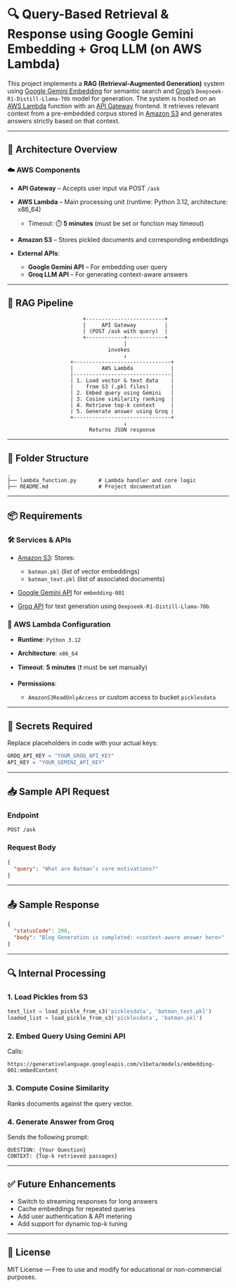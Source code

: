 # 🔍 Query-Based Retrieval & Response using Google Gemini Embedding + Groq LLM (on AWS Lambda)

This project implements a **RAG (Retrieval-Augmented Generation)** system using [Google Gemini Embedding](w) for semantic search and [Groq](w)’s `Deepseek-R1-Distill-Llama-70b` model for generation. The system is hosted on an [AWS Lambda](w) function with an [API Gateway](w) frontend. It retrieves relevant context from a pre-embedded corpus stored in [Amazon S3](w) and generates answers strictly based on that context.

---

## 🔧 Architecture Overview

### ☁️ AWS Components

* **API Gateway** – Accepts user input via POST `/ask`
* **AWS Lambda** – Main processing unit (runtime: Python 3.12, architecture: x86\_64)

  * Timeout: ⏱️ **5 minutes** (must be set or function may timeout)
* **Amazon S3** – Stores pickled documents and corresponding embeddings
* **External APIs**:

  * **Google Gemini API** – For embedding user query
  * **Groq LLM API** – For generating context-aware answers

---

## 🧠 RAG Pipeline

```
                        +-------------------------+
                        |     API Gateway         |
                        | (POST /ask with query)  |
                        +------------+------------+
                                     |
                                invokes
                                     ↓
                    +-------------------------------+
                    |         AWS Lambda            |
                    |-------------------------------|
                    | 1. Load vector & text data    |
                    |    from S3 (.pkl files)       |
                    | 2. Embed query using Gemini   |
                    | 3. Cosine similarity ranking  |
                    | 4. Retrieve top-k context     |
                    | 5. Generate answer using Groq |
                    +-------------------------------+
                                     ↓
                          Returns JSON response
```

---

## 📂 Folder Structure

```
.
├── lambda_function.py       # Lambda handler and core logic
├── README.md                # Project documentation
```

---

## 📦 Requirements

### 🛠️ Services & APIs

* [Amazon S3](w): Stores:

  * `batman.pkl` (list of vector embeddings)
  * `batman_text.pkl` (list of associated documents)
* [Google Gemini API](w) for `embedding-001`
* [Groq API](w) for text generation using `Deepseek-R1-Distill-Llama-70b`

### 🧾 AWS Lambda Configuration

* **Runtime**: `Python 3.12`
* **Architecture**: `x86_64`
* **Timeout**: **5 minutes** (❗ must be set manually)
* **Permissions**:

  * `AmazonS3ReadOnlyAccess` or custom access to bucket `picklesdata`

---

## 🔐 Secrets Required

Replace placeholders in code with your actual keys:

```python
GROQ_API_KEY = "YOUR_GROQ_API_KEY"
API_KEY = "YOUR_GEMINI_API_KEY"
```

---

## 📥 Sample API Request

### Endpoint

```
POST /ask
```

### Request Body

```json
{
  "query": "What are Batman’s core motivations?"
}
```

---

## 📤 Sample Response

```json
{
  "statusCode": 200,
  "body": "Blog Generation is completed: <context-aware answer here>"
}
```

---

## 🔍 Internal Processing

### 1. **Load Pickles from S3**

```python
text_list = load_pickle_from_s3('picklesdata', 'batman_text.pkl')
loaded_list = load_pickle_from_s3('picklesdata', 'batman.pkl')
```

### 2. **Embed Query Using Gemini API**

Calls:

```
https://generativelanguage.googleapis.com/v1beta/models/embedding-001:embedContent
```

### 3. **Compute Cosine Similarity**

Ranks documents against the query vector.

### 4. **Generate Answer from Groq**

Sends the following prompt:

```
QUESTION: {Your Question}
CONTEXT: {Top-k retrieved passages}
```

---

## ✅ Future Enhancements

* Switch to streaming responses for long answers
* Cache embeddings for repeated queries
* Add user authentication & API metering
* Add support for dynamic top-k tuning

---

## 📄 License

MIT License — Free to use and modify for educational or non-commercial purposes.

